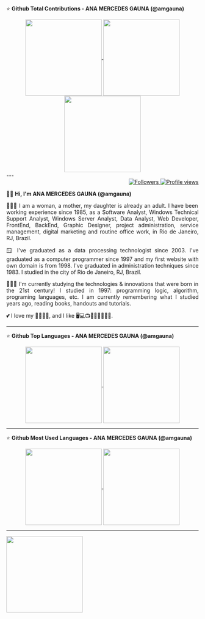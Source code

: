⭐ <b> Github Total Contributions - ANA MERCEDES GAUNA (@amgauna)</b>

<div align="center">  
<a href="https://github.com/amgauna/github-readme-stats">
  <img height=200 align="center" src="https://github-readme-streak-stats.herokuapp.com/?user=amgauna&theme=default">
  <img height=200 align="center" src="https://github-readme-stats.vercel.app/api?username=amaguna&show_icons=true&theme=dark">
  <img height=200 align="center" src="https://github-readme-stats.vercel.app/api?username=amgauna" />
</a>
  </a>
</div>
---
<div align="right">   
<a href="https://github.com/amgauna/">
<img src="https://img.shields.io/github/followers/amgauna?label=follow&style=social&link=https://www.github.com/amgauna/" 
 title="Follow me" alt="Followers" /> 
</a> 
<a href="https://github.com/amgauna">
<img src="https://komarev.com/ghpvc/?username=amgauna&label=Profile%20views&color=0e75b6&style=flat-square&color=yellow&link=https://www.github.com/amgauna/" title="Profile views" alt="Profile views" /> 
</a>
</div>

👩🏻 <b> Hi, I'm ANA MERCEDES GAUNA (@amgauna) </b>

<p align="justify"> 
👩🏻‍💻 I am a woman, a mother, my daughter is already an adult. I have been working experience since 1985, as a Software Analyst, Windows Technical Support Analyst, Windows Server Analyst, Data Analyst, Web Developer, FrontEnd, BackEnd, Graphic Designer, project administration, service management, digital marketing and routine office work, in Rio de Janeiro, RJ, Brazil. </p>

<p align="justify"> 
🪟 I've graduated as a data processing technologist since 2003. I've graduated as a computer programmer since 1997 and my first website with own domain is from 1998. I've graduated in administration techniques since 1983. I studied in the city of Rio de Janeiro, RJ, Brazil. </p>

<p align="justify"> 
👩🏻‍🎓 I'm currently studying the technologies & innovations that were born in the 21st century! I studied in 1997: programming logic, algorithm, programing languages, etc. I am currently remembering what I studied years ago, reading books, handouts and tutorials. </p>
  
💕 I love my 👧🏻🐶😺, and I like 🖥️💻📺🎦🎸🍔🍕🌭🍰.
 
---
⭐ <b> Github Top Languages - ANA MERCEDES GAUNA (@amgauna)</b>

<div align="center">  
  <a href="https://github.com/amgauna/github-readme-stats">
     <img height=200 align="center" src="https://github-profile-summary-cards.vercel.app/api/cards/repos-per-language?&username=amgauna&theme=default" />
  </a>
  <a href="https://github.com/amgauna/github-readme-stats">  
     <img height=200 align="center" src="https://github-profile-summary-cards.vercel.app/api/cards/most-commit-language?&username=amgauna&theme=default" />
  </a>
</div>

---
⭐ <b> Github Most Used Languages - ANA MERCEDES GAUNA (@amgauna)</b>

 <div align="center">  
<a href="https://github.com/amgauna/github-readme-stats">
  <img height=200 align="center" src="https://github-readme-stats.vercel.app/api/top-langs/?username=amgauna&layout=compact&link="https://github.com/amgauna/github-readme-stats"&theme=default"> 
  <img height=200 align="center" src="http://github-profile-summary-cards.vercel.app/api/cards/stats?username=amgauna&theme=default" />  
</a>
</div>

---

<a href="https://github.com/amgauna/convoychat">
  <img height=200 align="center" src="https://github-readme-stats.vercel.app/api/top-langs?username=amgauna&layout=compact&langs_count=29&card_width=320" />
</a>


